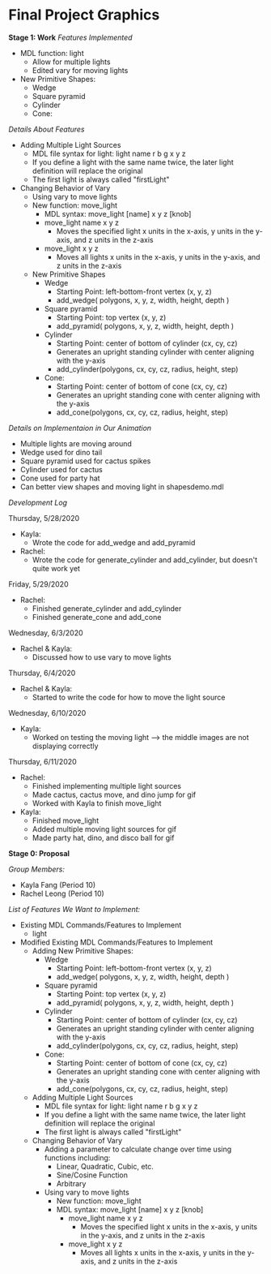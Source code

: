 # Final Project Graphics
**Stage 1: Work**
*Features Implemented*
* MDL function: light
  * Allow for multiple lights
  * Edited vary for moving lights
* New Primitive Shapes:
  * Wedge
  * Square pyramid
  * Cylinder
  * Cone:

*Details About Features*
* Adding Multiple Light Sources
    * MDL file syntax for light: light name r b g x y z
    * If you define a light with the same name twice, the later light definition will replace the original
    * The first light is always called "firstLight"
* Changing Behavior of Vary
    * Using vary to move lights
    * New function: move_light
        * MDL syntax: move_light [name] x y z [knob]
        * move_light name x y z
            * Moves the specified light x units in the x-axis, y units in the y-axis, and z units in the z-axis
        * move_light x y z
            * Moves all lights x units in the x-axis, y units in the y-axis, and z units in the z-axis
    * New Primitive Shapes
      * Wedge
        * Starting Point: left-bottom-front vertex (x, y, z)
        * add_wedge( polygons, x, y, z, width, height, depth )
      * Square pyramid
        * Starting Point: top vertex (x, y, z)
        * add_pyramid( polygons, x, y, z, width, height, depth )
      * Cylinder
        * Starting Point: center of bottom of cylinder (cx, cy, cz)
        * Generates an upright standing cylinder with center aligning with the y-axis
        * add_cylinder(polygons, cx, cy, cz, radius, height, step)
      * Cone:
        * Starting Point: center of bottom of cone (cx, cy, cz)
        * Generates an upright standing cone with center aligning with the y-axis
        * add_cone(polygons, cx, cy, cz, radius, height, step)

*Details on Implementaion in Our Animation*
* Multiple lights are moving around
* Wedge used for dino tail
* Square pyramid used for cactus spikes
* Cylinder used for cactus
* Cone used for party hat
* Can better view shapes and moving light in shapesdemo.mdl

*Development Log*

Thursday, 5/28/2020
* Kayla:
  * Wrote the code for add_wedge and add_pyramid
* Rachel:
  * Wrote the code for generate_cylinder and add_cylinder, but doesn't quite work yet

Friday, 5/29/2020
* Rachel:
  * Finished generate_cylinder and add_cylinder
  * Finished generate_cone and add_cone

Wednesday, 6/3/2020
* Rachel & Kayla:
  * Discussed how to use vary to move lights

Thursday, 6/4/2020
* Rachel & Kayla:
  * Started to write the code for how to move the light source

Wednesday, 6/10/2020
* Kayla:
  * Worked on testing the moving light --> the middle images are not displaying correctly

Thursday, 6/11/2020
* Rachel:
  * Finished implementing multiple light sources
  * Made cactus, cactus move, and dino jump for gif
  * Worked with Kayla to finish move_light
* Kayla:
  * Finished move_light
  * Added multiple moving light sources for gif
  * Made party hat, dino, and disco ball for gif

**Stage 0: Proposal**

*Group Members:*
* Kayla Fang (Period 10)
* Rachel Leong (Period 10)

*List of Features We Want to Implement:*
* Existing MDL Commands/Features to Implement
  * light
* Modified Existing MDL Commands/Features to Implement
  * Adding New Primitive Shapes:
    * Wedge
      * Starting Point: left-bottom-front vertex (x, y, z)
      * add_wedge( polygons, x, y, z, width, height, depth )
    * Square pyramid
      * Starting Point: top vertex (x, y, z)
      * add_pyramid( polygons, x, y, z, width, height, depth )
    * Cylinder
      * Starting Point: center of bottom of cylinder (cx, cy, cz)
      * Generates an upright standing cylinder with center aligning with the y-axis
      * add_cylinder(polygons, cx, cy, cz, radius, height, step)
    * Cone:
      * Starting Point: center of bottom of cone (cx, cy, cz)
      * Generates an upright standing cone with center aligning with the y-axis
      * add_cone(polygons, cx, cy, cz, radius, height, step)
  * Adding Multiple Light Sources
      * MDL file syntax for light: light name r b g x y z
      * If you define a light with the same name twice, the later light definition will replace the original
      * The first light is always called "firstLight"
  * Changing Behavior of Vary
    * Adding a parameter to calculate change over time using functions including:
      * Linear, Quadratic, Cubic, etc.
      * Sine/Cosine Function
      * Arbitrary
    * Using vary to move lights
      * New function: move_light
      * MDL syntax: move_light [name] x y z [knob]
        * move_light name x y z
            * Moves the specified light x units in the x-axis, y units in the y-axis, and z units in the z-axis
        * move_light x y z
            * Moves all lights x units in the x-axis, y units in the y-axis, and z units in the z-axis
